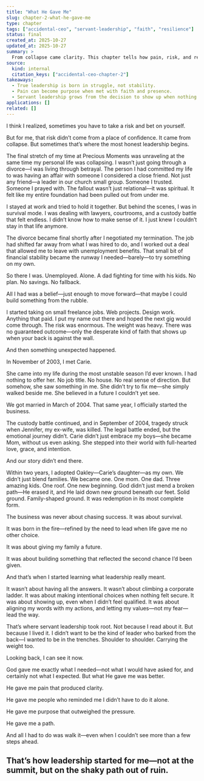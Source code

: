```yaml
---
title: "What He Gave Me"
slug: chapter-2-what-he-gave-me
type: chapter
tags: ["accidental-ceo", "servant-leadership", "faith", "resilience"]
status: final
created_at: 2025-10-27
updated_at: 2025-10-27
summary: >
  From collapse came clarity. This chapter tells how pain, risk, and redemption formed the foundation of both a family and a leadership philosophy rooted in service and faith.
source:
  kind: internal
  citation_keys: ["accidental-ceo-chapter-2"]
takeaways:
  - True leadership is born in struggle, not stability.
  - Pain can become purpose when met with faith and presence.
  - Servant leadership grows from the decision to show up when nothing feels secure.
applications: []
related: []
---
```


I think I realized, sometimes you have to take a risk and bet on yourself.

But for me, that risk didn’t come from a place of confidence. It came from collapse. But sometimes that’s where the most honest leadership begins.

The final stretch of my time at Precious Moments was unraveling at the same time my personal life was collapsing. I wasn’t just going through a divorce—I was living through betrayal. The person I had committed my life to was having an affair with someone I considered a close friend. Not just any friend—a leader in our church small group. Someone I trusted. Someone I prayed with. The fallout wasn’t just relational—it was spiritual. It felt like my entire foundation had been pulled out from under me.

I stayed at work and tried to hold it together. But behind the scenes, I was in survival mode. I was dealing with lawyers, courtrooms, and a custody battle that felt endless. I didn’t know how to make sense of it. I just knew I couldn’t stay in that life anymore.

The divorce became final shortly after I negotiated my termination. The job had shifted far away from what I was hired to do, and I worked out a deal that allowed me to leave with unemployment benefits. That small bit of financial stability became the runway I needed—barely—to try something on my own.

So there I was. Unemployed. Alone. A dad fighting for time with his kids. No plan. No savings. No fallback.

All I had was a belief—just enough to move forward—that maybe I could build something from the rubble.

I started taking on small freelance jobs. Web projects. Design work. Anything that paid. I put my name out there and hoped the next gig would come through. The risk was enormous. The weight was heavy. There was no guaranteed outcome—only the desperate kind of faith that shows up when your back is against the wall.

And then something unexpected happened.

In November of 2003, I met Carie.

She came into my life during the most unstable season I’d ever known. I had nothing to offer her. No job title. No house. No real sense of direction. But somehow, she saw something in me. She didn’t try to fix me—she simply walked beside me. She believed in a future I couldn’t yet see.

We got married in March of 2004. That same year, I officially started the business.

The custody battle continued, and in September of 2004, tragedy struck when Jennifer, my ex-wife, was killed. The legal battle ended, but the emotional journey didn’t. Carie didn’t just embrace my boys—she became Mom, without us even asking. She stepped into their world with full-hearted love, grace, and intention.

And our story didn’t end there.

Within two years, I adopted Oakley—Carie’s daughter—as my own. We didn’t just blend families. We became one. One mom. One dad. Three amazing kids. One roof. One new beginning. God didn’t just mend a broken path—He erased it, and He laid down new ground beneath our feet. Solid ground. Family-shaped ground. It was redemption in its most complete form.

The business was never about chasing success. It was about survival.

It was born in the fire—refined by the need to lead when life gave me no other choice.

It was about giving my family a future.

It was about building something that reflected the second chance I’d been given.

And that’s when I started learning what leadership really meant.

It wasn’t about having all the answers. It wasn’t about climbing a corporate ladder. It was about making intentional choices when nothing felt secure. It was about showing up, even when I didn’t feel qualified. It was about aligning my words with my actions, and letting my values—not my fear—lead the way.

That’s where servant leadership took root. Not because I read about it. But because I lived it. I didn’t want to be the kind of leader who barked from the back—I wanted to be in the trenches. Shoulder to shoulder. Carrying the weight too.

Looking back, I can see it now.

God gave me exactly what I needed—not what I would have asked for, and certainly not what I expected. But what He gave me was better.

He gave me pain that produced clarity.

He gave me people who reminded me I didn’t have to do it alone.

He gave me purpose that outweighed the pressure.

He gave me a path.

And all I had to do was walk it—even when I couldn’t see more than a few steps ahead.

That’s how leadership started for me—not at the summit, but on the shaky path out of ruin.
---
